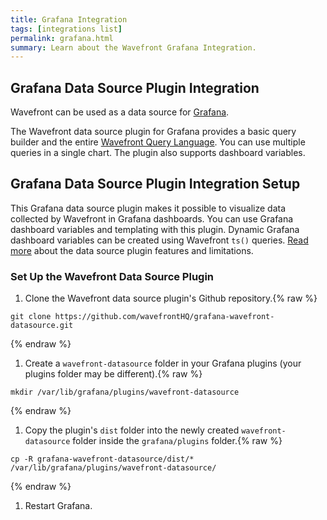 ```yaml
---
title: Grafana Integration
tags: [integrations list]
permalink: grafana.html
summary: Learn about the Wavefront Grafana Integration.
---
```

## Grafana Data Source Plugin Integration

Wavefront can be used as a data source for [Grafana](https://www.grafana.com).

The Wavefront data source plugin for Grafana provides a basic query builder and the entire 
[Wavefront Query Language](https://docs.wavefront.com/query_language_reference.html). 
You can use multiple queries in a single chart. The plugin also supports dashboard variables.

## Grafana Data Source Plugin Integration Setup

This Grafana data source plugin makes it possible to visualize data collected by Wavefront in Grafana dashboards. 
You can use Grafana dashboard variables and templating with this plugin. Dynamic Grafana dashboard variables can be 
created using Wavefront `ts()` queries.  [Read more](https://github.com/wavefrontHQ/grafana-wavefront-datasource)
about the data source plugin features and limitations.

### Set Up the Wavefront Data Source Plugin

1. Clone the Wavefront data source plugin's Github repository.{% raw %}
```
git clone https://github.com/wavefrontHQ/grafana-wavefront-datasource.git
```
{% endraw %}
1. Create a `wavefront-datasource` folder in your Grafana plugins (your plugins folder may be different).{% raw %}
```
mkdir /var/lib/grafana/plugins/wavefront-datasource
```
{% endraw %}
1. Copy the plugin's `dist` folder into the newly created `wavefront-datasource` folder inside the `grafana/plugins` folder.{% raw %}
```
cp -R grafana-wavefront-datasource/dist/* /var/lib/grafana/plugins/wavefront-datasource/
```
{% endraw %}
1. Restart Grafana.
